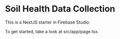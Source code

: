 # Soil Health Data Collection

This is a NextJS starter in Firebase Studio.

To get started, take a look at src/app/page.tsx.
